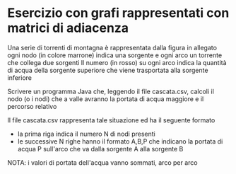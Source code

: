 # **Esercizio con grafi rappresentati con matrici di adiacenza**


Una serie di torrenti di montagna è rappresentata dalla figura in allegato
ogni nodo (in colore marrone) indica una sorgente e ogni arco un torrente che collega due sorgenti
Il numero (in rosso) su ogni arco indica la quantità di acqua della sorgente superiore che viene trasportata alla sorgente inferiore

Scrivere un programma Java che, leggendo il file cascata.csv, calcoli il nodo (o i nodi) che a valle avranno la portata di acqua maggiore
e il percorso relativo

Il file cascata.csv rappresenta tale situazione ed ha il seguente formato
 - la prima riga indica il numero N di nodi presenti
 - le successive N righe hanno il formato A,B,P che indicano la portata di acqua P sull'arco che va dalla sorgente A alla sorgente B

NOTA: i valori di portata dell'acqua vanno sommati, arco per arco

